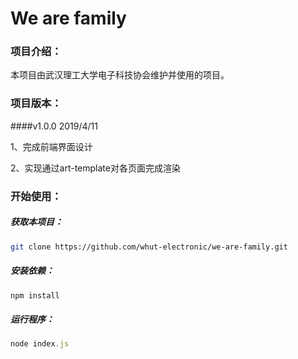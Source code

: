 # We are family 

### 项目介绍：

本项目由武汉理工大学电子科技协会维护并使用的项目。



### 项目版本：  

####v1.0.0 2019/4/11

1、完成前端界面设计

2、实现通过art-template对各页面完成渲染



### 开始使用：

##### 获取本项目：

```bash
git clone https://github.com/whut-electronic/we-are-family.git
```

##### 安装依赖：

```bash
npm install
```

##### 运行程序：

```javascript
node index.js
```

